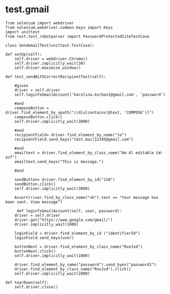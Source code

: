 # test.gmail
    from selenium import webdriver
    from selenium.webdriver.common.keys import Keys
    import unittest
    from test.test_robotparser import PasswordProtectedSiteTestCase

    class SendemailTest(unittest.TestCase):

    def setUp(self):
        self.driver = webdriver.Chrome()
        self.driver.implicitly_wait(30)
        self.driver.maximize_window()

    def test_sendWithCorrectRecipientTest(self):
        
        #given
        driver = self.driver
        self.loginToGmailAccount('karolina.korbas1@gmail.com', 'password')

        #and
        composeButton = driver.find_element_by_xpath("//div[contains(@text, 'COMPOSE')]")
        composeButton.click()
        self.driver.implicitly_wait(3000) 
        
        #and
        recipientField= driver.find_element_by_name("to")
        recipientField.send_keys("test.mail12345@gmail.com")
       
        #and
        emailtext = driver.find_element_by_class_name("Am Al editable LW-avf")
        emailtext.send_keys("This is message.")
        
        #and
        
        sendButton= driver.find_element_by_id("118")
        sendButton.click()
        self.driver.implicitly_wait(3000) 
        
        Assert(river.find_by_class_name("vh").text == "Your message has been sent. View message”)
        
         def loginToGmailAccount(self, user, password): 
        driver = self.driver
        driver.get("https://www.google.com/gmail/")
        driver.implicitly_wait(1000)

        loginField = driver.find_element_by_id ("identifierId")
        loginField.send_keys(user)
        
        buttonNext = driver.find_element_by_class_name("RveJvd")
        buttonNext.click()
        self.driver.implicitly_wait(1000)    
        
        driver.find_element_by_name("password").send_kyes("password1")
        driver.find_element_by_class_name("RveJvd").click()
        self.driver.implicitly_wait(2000)
        
    def tearDown(self):
        self.driver.close()

